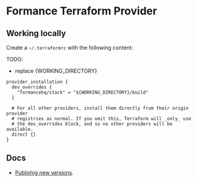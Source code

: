 # Formance Terraform Provider

## Working locally

Create a `~/.terraformrc` with the following content:

TODO:

- replace {WORKING_DIRECTORY}

```hcl
provider_installation {
  dev_overrides {
    "formancehq/stack" = "${WORKING_DIRECTORY}/build"
  }

  # For all other providers, install them directly from their origin provider
  # registries as normal. If you omit this, Terraform will _only_ use
  # the dev_overrides block, and so no other providers will be available.
  direct {}
}
```


## Docs

- [Publishig new versions](https://developer.hashicorp.com/terraform/registry/providers/publishing#signing-provider-releases).
